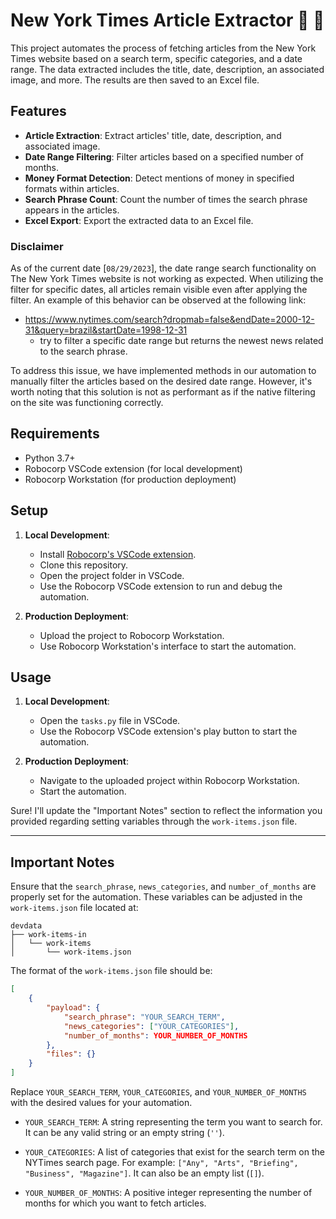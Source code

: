# New York Times Article Extractor 🤖 📰
This project automates the process of fetching articles from the New York Times website based on a search term, specific categories, and a date range. The data extracted includes the title, date, description, an associated image, and more. The results are then saved to an Excel file.

## Features

- **Article Extraction**: Extract articles' title, date, description, and associated image.
- **Date Range Filtering**: Filter articles based on a specified number of months.
- **Money Format Detection**: Detect mentions of money in specified formats within articles.
- **Search Phrase Count**: Count the number of times the search phrase appears in the articles.
- **Excel Export**: Export the extracted data to an Excel file.

### Disclaimer
As of the current date [```08/29/2023```], the date range search functionality on The New York Times website is not working as expected. When utilizing the filter for specific dates, all articles remain visible even after applying the filter. An example of this behavior can be observed at the following link:
- https://www.nytimes.com/search?dropmab=false&endDate=2000-12-31&query=brazil&startDate=1998-12-31 
  - try to filter a specific date range but returns the newest news related to the search phrase.

To address this issue, we have implemented methods in our automation to manually filter the articles based on the desired date range. However, it's worth noting that this solution is not as performant as if the native filtering on the site was functioning correctly.


## Requirements

- Python 3.7+
- Robocorp VSCode extension (for local development)
- Robocorp Workstation (for production deployment)

## Setup

1. **Local Development**:
    - Install [Robocorp's VSCode extension](https://robocorp.com/docs/development-guide/visual-studio-code-extension).
    - Clone this repository.
    - Open the project folder in VSCode.
    - Use the Robocorp VSCode extension to run and debug the automation.

2. **Production Deployment**:
    - Upload the project to Robocorp Workstation.
    - Use Robocorp Workstation's interface to start the automation.

## Usage

1. **Local Development**:
    - Open the `tasks.py` file in VSCode.
    - Use the Robocorp VSCode extension's play button to start the automation.

2. **Production Deployment**:
    - Navigate to the uploaded project within Robocorp Workstation.
    - Start the automation.

Sure! I'll update the "Important Notes" section to reflect the information you provided regarding setting variables through the `work-items.json` file.

---

## Important Notes

Ensure that the `search_phrase`, `news_categories`, and `number_of_months` are properly set for the automation. These variables can be adjusted in the `work-items.json` file located at:

```
devdata
├── work-items-in
│   └── work-items
│       └── work-items.json
```

The format of the `work-items.json` file should be:

```json
[
    {
        "payload": {
            "search_phrase": "YOUR_SEARCH_TERM",
            "news_categories": ["YOUR_CATEGORIES"],
            "number_of_months": YOUR_NUMBER_OF_MONTHS
        },
        "files": {}
    }
]

```
Replace `YOUR_SEARCH_TERM`, `YOUR_CATEGORIES`, and `YOUR_NUMBER_OF_MONTHS` with the desired values for your automation.

- `YOUR_SEARCH_TERM`: A string representing the term you want to search for. It can be any valid string or an empty string (`''`).
  
- `YOUR_CATEGORIES`: A list of categories that exist for the search term on the NYTimes search page. For example: `["Any", "Arts", "Briefing", "Business", "Magazine"]`. It can also be an empty list (`[]`).

- `YOUR_NUMBER_OF_MONTHS`: A positive integer representing the number of months for which you want to fetch articles. 
